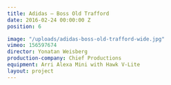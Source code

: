 ```yaml
---
title: Adidas — Boss Old Trafford
date: 2016-02-24 00:00:00 Z
position: 6

image: "/uploads/adidas-boss-old-trafford-wide.jpg"
vimeo: 156597674
director: Yonatan Weisberg
production-company: Chief Productions
equipment: Arri Alexa Mini with Hawk V-Lite
layout: project
---
```


